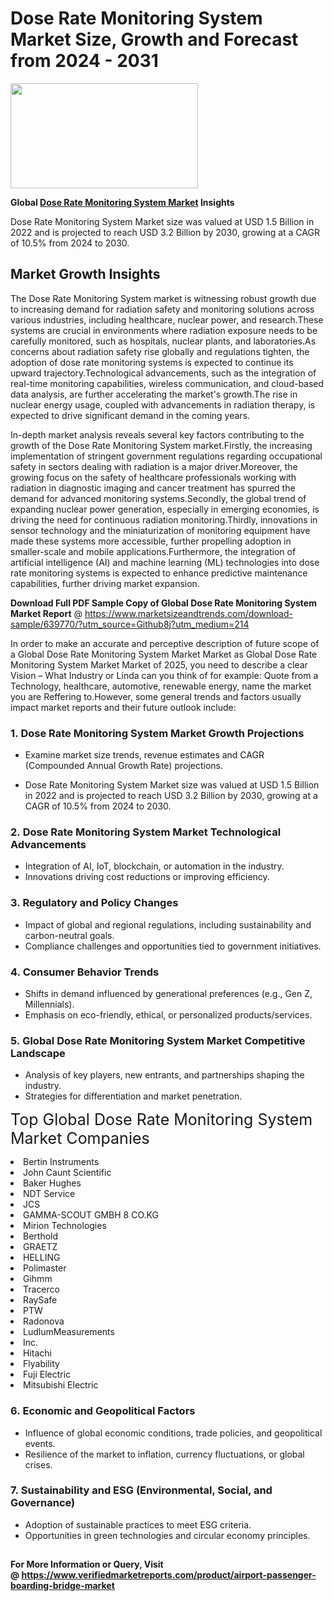 <H1>Dose Rate Monitoring System Market Size, Growth and Forecast from 2024 - 2031</H1><img class="aligncenter size-medium wp-image-584254" src="https://thirdeyenews.in/wp-content/uploads/2024/09/Global-Market-Research-300x168.jpeg" alt="" width="300" height="168" /><p><strong>Global&nbsp;<a href="https://www.marketsizeandtrends.com/download-sample/639770/?utm_source=Github8j?utm_medium=214">Dose Rate Monitoring System Market</a> Insights</strong></p><p>Dose Rate Monitoring System Market size was valued at USD 1.5 Billion in 2022 and is projected to reach USD 3.2 Billion by 2030, growing at a CAGR of 10.5% from 2024 to 2030.</p><p><h2>Market Growth Insights</h2> <p>The Dose Rate Monitoring System market is witnessing robust growth due to increasing demand for radiation safety and monitoring solutions across various industries, including healthcare, nuclear power, and research.These systems are crucial in environments where radiation exposure needs to be carefully monitored, such as hospitals, nuclear plants, and laboratories.As concerns about radiation safety rise globally and regulations tighten, the adoption of dose rate monitoring systems is expected to continue its upward trajectory.Technological advancements, such as the integration of real-time monitoring capabilities, wireless communication, and cloud-based data analysis, are further accelerating the market's growth.The rise in nuclear energy usage, coupled with advancements in radiation therapy, is expected to drive significant demand in the coming years.</p> <p>In-depth market analysis reveals several key factors contributing to the growth of the Dose Rate Monitoring System market.Firstly, the increasing implementation of stringent government regulations regarding occupational safety in sectors dealing with radiation is a major driver.Moreover, the growing focus on the safety of healthcare professionals working with radiation in diagnostic imaging and cancer treatment has spurred the demand for advanced monitoring systems.Secondly, the global trend of expanding nuclear power generation, especially in emerging economies, is driving the need for continuous radiation monitoring.Thirdly, innovations in sensor technology and the miniaturization of monitoring equipment have made these systems more accessible, further propelling adoption in smaller-scale and mobile applications.Furthermore, the integration of artificial intelligence (AI) and machine learning (ML) technologies into dose rate monitoring systems is expected to enhance predictive maintenance capabilities, further driving market expansion.</p> <p><span class=""><strong>Download Full PDF Sample Copy of Global Dose Rate Monitoring System Market Report</strong> @ <a href="https://www.marketsizeandtrends.com/download-sample/639770/?utm_source=Github8j?utm_medium=214" target="_blank">https://www.marketsizeandtrends.com/download-sample/639770/?utm_source=Github8j?utm_medium=214</a></span></p><p>In order to make an accurate and perceptive description of future scope of a Global&nbsp;Dose Rate Monitoring System Market Market as Global&nbsp;Dose Rate Monitoring System Market Market of 2025, you need to describe a clear Vision &ndash; What Industry or Linda can you think of for example: Quote from a Technology, healthcare, automotive, renewable energy, name the market you are Reffering to.However, some general trends and factors usually impact market reports and their future outlook include:</p><h3>1.&nbsp;<strong>Dose Rate Monitoring System Market Growth Projections</strong></h3><ul><li>Examine market size trends, revenue estimates and CAGR (Compounded Annual Growth Rate) projections.</li><li><p>Dose Rate Monitoring System Market size was valued at USD 1.5 Billion in 2022 and is projected to reach USD 3.2 Billion by 2030, growing at a CAGR of 10.5% from 2024 to 2030.</p></li></ul><h3>2.&nbsp;<strong>Dose Rate Monitoring System Market Technological Advancements</strong></h3><ul><li>Integration of AI, IoT, blockchain, or automation in the industry.</li><li>Innovations driving cost reductions or improving efficiency.</li></ul><h3>3.&nbsp;<strong>Regulatory and Policy Changes</strong></h3><ul><li>Impact of global and regional regulations, including sustainability and carbon-neutral goals.</li><li>Compliance challenges and opportunities tied to government initiatives.</li></ul><h3>4.&nbsp;<strong>Consumer Behavior Trends</strong></h3><ul><li>Shifts in demand influenced by generational preferences (e.g., Gen Z, Millennials).</li><li>Emphasis on eco-friendly, ethical, or personalized products/services.</li></ul><h3>5.&nbsp;<strong>Global Dose Rate Monitoring System Market Competitive Landscape</strong></h3><ul><li>Analysis of key players, new entrants, and partnerships shaping the industry.</li><li>Strategies for differentiation and market penetration.</li></ul><p data-pm-slice="1 1 []"><span style="color: inherit; font-family: inherit; font-size: 25px;">Top Global Dose Rate Monitoring System Market Companies</span></p><div class="" data-test-id=""><p><li>Bertin Instruments</li><li> John Caunt Scientific</li><li> Baker Hughes</li><li> NDT Service</li><li> JCS</li><li> GAMMA-SCOUT GMBH 8 CO.KG</li><li> Mirion Technologies</li><li> Berthold</li><li> GRAETZ</li><li> HELLING</li><li> Polimaster</li><li> Gihmm</li><li> Tracerco</li><li> RaySafe</li><li> PTW</li><li> Radonova</li><li> LudlumMeasurements</li><li> Inc.</li><li> Hitachi</li><li> Flyability</li><li> Fuji Electric</li><li> Mitsubishi Electric</li></p></div><h3>6.&nbsp;<strong>Economic and Geopolitical Factors</strong></h3><ul><li>Influence of global economic conditions, trade policies, and geopolitical events.</li><li>Resilience of the market to inflation, currency fluctuations, or global crises.</li></ul><h3>7.&nbsp;<strong>Sustainability and ESG (Environmental, Social, and Governance)</strong></h3><ul><li>Adoption of sustainable practices to meet ESG criteria.</li><li>Opportunities in green technologies and circular economy principles.</li></ul><h2><strong style="font-size: 14px;">For More Information or Query, Visit @&nbsp;</strong><a style="background-color: #ffffff; font-size: 14px;" href="https://www.marketsizeandtrends.com/report/dose-rate-monitoring-system-market/" target="_blank">https://www.verifiedmarketreports.com/product/airport-passenger-boarding-bridge-market</a></h2>